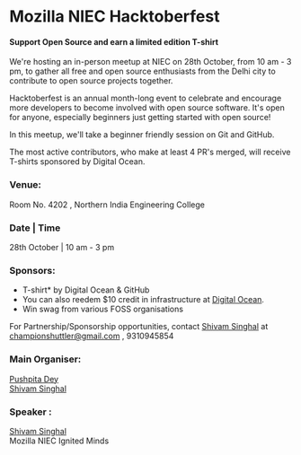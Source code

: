 # Mozilla NIEC Hacktoberfest
#### Support Open Source and earn a limited edition T-shirt

We're hosting an in-person meetup at NIEC on 28th October, from 10 am - 3 pm, to gather all free and open source enthusiasts from the Delhi city to contribute to open source projects together. 

Hacktoberfest is an annual  month-long event to celebrate and encourage more developers to become involved with open source software. It's open for anyone, especially beginners just getting started with open source! 

In this meetup, we'll take a beginner friendly session on Git and GitHub.

The most active contributors, who make at least 4 PR's merged, will receive T-shirts sponsored by Digital Ocean. 

### Venue: 
Room No. 4202 , Northern India Engineering College
### Date | Time
28th October | 10 am - 3 pm

### Sponsors:
- T-shirt* by Digital Ocean & GitHub
- You can also reedem $10 credit in infrastructure at [Digital Ocean](do.co/hacktoberfest17).
- Win swag from various FOSS organisations


For Partnership/Sponsorship opportunities, contact [Shivam Singhal](https://mozillians.org/en-US/u/championshuttler/) at championshuttler@gmail.com , 9310945854 

### Main Organiser:
[Pushpita Dey](https://mozillians.org/en-US/u/pushpita.dey/)<br />
[Shivam Singhal](https://mozillians.org/en-US/u/championshuttler/)

### Speaker : 
[Shivam Singhal](https://mozillians.org/en-US/u/championshuttler/) <br />
Mozilla NIEC Ignited Minds

